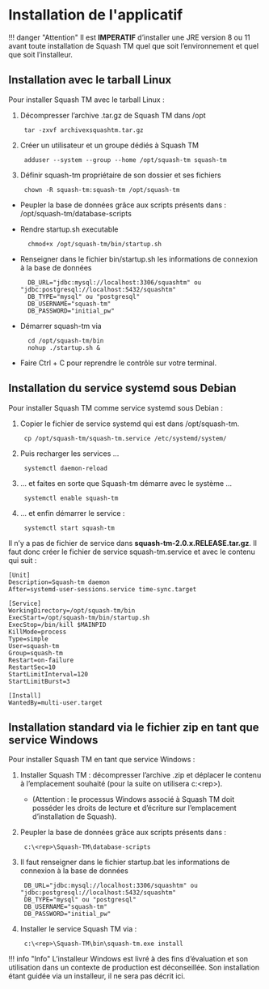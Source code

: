# Installation de l'applicatif

!!! danger "Attention"
    Il est **IMPERATIF** d’installer une JRE version 8 ou 11 avant toute installation de Squash TM quel que soit l’environnement et quel que soit l’installeur.

## Installation avec le tarball Linux

Pour installer Squash TM avec le tarball Linux :

1. Décompresser l’archive .tar.gz de Squash TM dans /opt

        tar -zxvf archivexsquashtm.tar.gz

2. Créer un utilisateur et un groupe dédiés à Squash TM

        adduser --system --group --home /opt/squash-tm squash-tm

3. Définir squash-tm propriétaire de son dossier et ses fichiers

        chown -R squash-tm:squash-tm /opt/squash-tm

- Peupler la base de données grâce aux scripts présents dans : /opt/squash-tm/database-scripts 
- Rendre startup.sh executable

        chmod+x /opt/squash-tm/bin/startup.sh

- Renseigner dans le fichier bin/startup.sh les informations de connexion à la base de données

        DB_URL="jdbc:mysql://localhost:3306/squashtm" ou  "jdbc:postgresql://localhost:5432/squashtm"
        DB_TYPE="mysql" ou "postgresql"
        DB_USERNAME="squash-tm"
        DB_PASSWORD="initial_pw"

- Démarrer squash-tm via
        
        cd /opt/squash-tm/bin
        nohup ./startup.sh &

- Faire Ctrl + C pour reprendre le contrôle sur votre terminal.

## Installation du service systemd sous Debian

Pour installer Squash TM comme service systemd sous Debian :

1. Copier le fichier de service systemd qui est dans /opt/squash-tm.

        cp /opt/squash-tm/squash-tm.service /etc/systemd/system/

2. Puis recharger les services …

        systemctl daemon-reload

3. … et faites en sorte que Squash-tm démarre avec le système …

        systemctl enable squash-tm

4. … et enfin démarrer le service :
        
        systemctl start squash-tm

Il n’y a pas de fichier de service dans **squash-tm-2.0.x.RELEASE.tar.gz**. Il faut donc créer le fichier de service squash-tm.service et avec le contenu qui suit :

    [Unit]
    Description=Squash-tm daemon
    After=systemd-user-sessions.service time-sync.target

    [Service]
    WorkingDirectory=/opt/squash-tm/bin
    ExecStart=/opt/squash-tm/bin/startup.sh
    ExecStop=/bin/kill $MAINPID
    KillMode=process
    Type=simple
    User=squash-tm
    Group=squash-tm
    Restart=on-failure
    RestartSec=10
    StartLimitInterval=120
    StartLimitBurst=3

    [Install]
    WantedBy=multi-user.target

## Installation standard via le fichier zip en tant que service Windows 

Pour installer Squash TM en tant que service Windows :

1. Installer Squash TM : décompresser l’archive .zip et déplacer le contenu à l’emplacement souhaité (pour la suite on utilisera c:\<rep>). 
    - (Attention : le processus Windows associé à Squash TM doit posséder les droits de lecture et d’écriture sur l’emplacement d’installation de Squash).
2. Peupler la base de données grâce aux scripts présents dans : 

        c:\<rep>\Squash-TM\database-scripts 

3. Il faut renseigner dans le fichier startup.bat les informations de connexion à la base de données

        DB_URL="jdbc:mysql://localhost:3306/squashtm" ou  "jdbc:postgresql://localhost:5432/squashtm"
        DB_TYPE="mysql" ou "postgresql"
        DB_USERNAME="squash-tm"
        DB_PASSWORD="initial_pw"

4. Installer le service Squash TM via :

        c:\<rep>\Squash-TM\bin\squash-tm.exe install



!!! info "Info"
    L’installeur Windows est livré à des fins d’évaluation et son utilisation dans un contexte de production est déconseillée.
    Son installation étant guidée via un installeur, il ne sera pas décrit ici.

